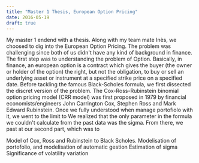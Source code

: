 ```yaml
---
title: "Master 1 Thesis, European Option Pricing"
date: 2016-05-19
draft: true
---
```

My master 1 endend with a thesis. Along with my team mate Inès, we choosed to dig into the European Option Pricing. The problem was challenging since both of us didn't have any kind of background in finance. The first step was to understanding the problem of Option. Basically, in finance, an european option is a contract which gives the buyer (the owner or holder of the option) the right, but not the obligation, to buy or sell an underlying asset or instrument at a specified strike price on a specified date. Before tackling the famous Black-Scholes formula, we first dissected the discret version of the problem. The Cox-Ross-Rubinstein binomial option pricing model (CRR model) was first proposed in 1979 by financial economists/engineers John Carrington Cox, Stephen Ross and Mark Edward Rubinstein. Once we fully understood when manage portofiolo with it, we went to the limit to 
We realized that the only parameter in the formula we couldn't calculate from the past data was the sigma. From there, we past at our second part, which was to 


Model of Cox, Ross and Rubinstein to Black Scholes. 
Modelisation of portofolio, and modelisation of automatic gestion
Estimation of sigma
Significance of volatility variation
